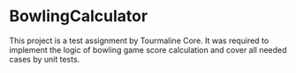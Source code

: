 # BowlingCalculator
This project is a test assignment by Tourmaline Core. It was required to implement the logic of bowling game score calculation and cover all needed cases by unit tests.